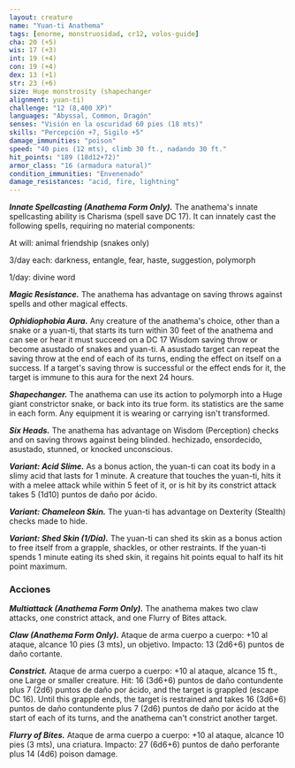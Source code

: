 ```yaml
---
layout: creature
name: "Yuan-ti Anathema"
tags: [enorme, monstruosidad, cr12, volos-guide]
cha: 20 (+5)
wis: 17 (+3)
int: 19 (+4)
con: 19 (+4)
dex: 13 (+1)
str: 23 (+6)
size: Huge monstrosity (shapechanger
alignment: yuan-ti)
challenge: "12 (8,400 XP)"
languages: "Abyssal, Common, Dragón"
senses: "Visión en la oscuridad 60 pies (18 mts)"
skills: "Percepción +7, Sigilo +5"
damage_immunities: "poison"
speed: "40 pies (12 mts), climb 30 ft., nadando 30 ft."
hit_points: "189 (18d12+72)"
armor_class: "16 (armadura natural)"
condition_immunities: "Envenenado"
damage_resistances: "acid, fire, lightning"
---
```


***Innate Spellcasting (Anathema Form Only).*** The anathema's innate spellcasting ability is Charisma (spell save DC 17). It can innately cast the following spells, requiring no material components:

At will: animal friendship (snakes only)

3/day each: darkness, entangle, fear, haste, suggestion, polymorph

1/day: divine word

***Magic Resistance.*** The anathema has advantage on saving throws against spells and other magical effects.

***Ophidiophobia Aura.*** Any creature of the anathema's choice, other than a snake or a yuan-ti, that starts its turn within 30 feet of the anathema and can see or hear it must succeed on a DC 17 Wisdom saving throw or become asustado of snakes and yuan-ti. A asustado target can repeat the saving throw at the end of each of its turns, ending the effect on itself on a success. If a target's saving throw is successful or the effect ends for it, the target is immune to this aura for the next 24 hours.

***Shapechanger.*** The anathema can use its action to polymorph into a Huge giant constrictor snake, or back into its true form. its statistics are the same in each form. Any equipment it is wearing or carrying isn't transformed.

***Six Heads.*** The anathema has advantage on Wisdom (Perception) checks and on saving throws against being blinded. hechizado, ensordecido, asustado, stunned, or knocked unconscious.

***Variant: Acid Slime.*** As a bonus action, the yuan-ti can coat its body in a slimy acid that lasts for 1 minute. A creature that touches the yuan-ti, hits it with a melee attack while within 5 feet of it, or is hit by its constrict attack takes 5 (1d10) puntos de daño por ácido.

***Variant: Chameleon Skin.*** The yuan-ti has advantage on Dexterity (Stealth) checks made to hide.

***Variant: Shed Skin (1/Día).*** The yuan-ti can shed its skin as a bonus action to free itself from a grapple, shackles, or other restraints. If the yuan-ti spends 1 minute eating its shed skin, it regains hit points equal to half its hit point maximum.

### Acciones

***Multiattack (Anathema Form Only).*** The anathema makes two claw attacks, one constrict attack, and one Flurry of Bites attack.

***Claw (Anathema Form Only).*** Ataque de arma cuerpo a cuerpo: +10 al ataque, alcance 10 pies (3 mts), un objetivo. Impacto: 13 (2d6+6) puntos de daño cortante.

***Constrict.*** Ataque de arma cuerpo a cuerpo: +10 al ataque, alcance 15 ft., one Large or smaller creature. Hit: 16 (3d6+6) puntos de daño contundente plus 7 (2d6) puntos de daño por ácido, and the target is grappled (escape DC 16). Until this grapple ends, the target is restrained and takes 16 (3d6+6) puntos de daño contundente plus 7 (2d6) puntos de daño por ácido at the start of each of its turns, and the anathema can't constrict another target.

***Flurry of Bites.*** Ataque de arma cuerpo a cuerpo: +10 al ataque, alcance 10 pies (3 mts), una criatura. Impacto: 27 (6d6+6) puntos de daño perforante plus 14 (4d6) poison damage.
